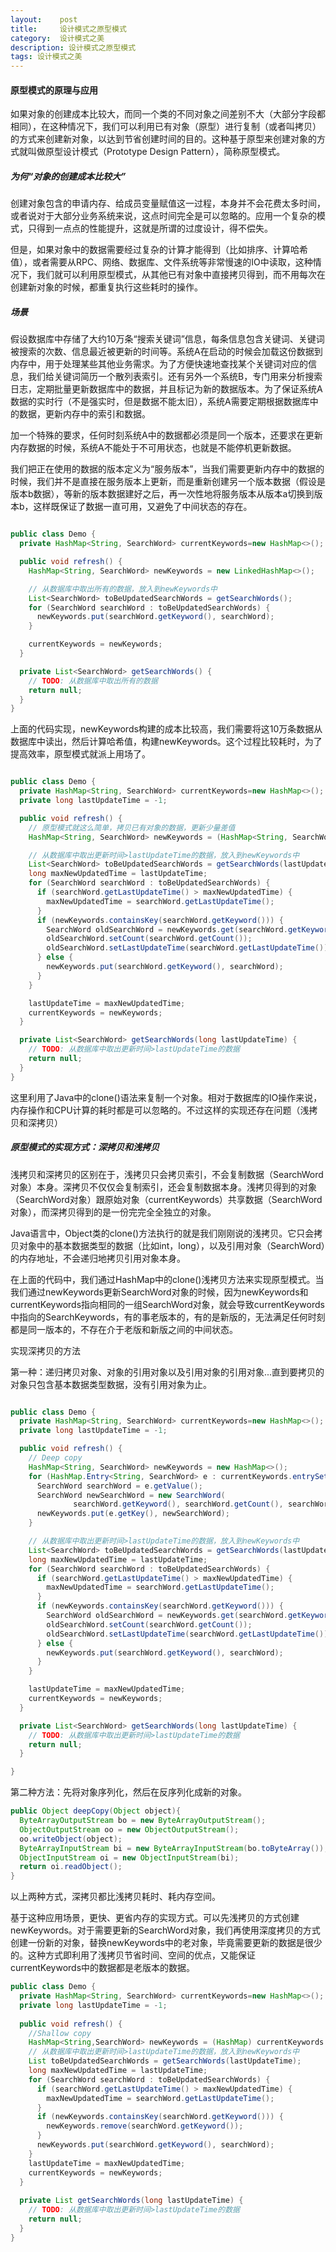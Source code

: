 ```yaml
---
layout:    post
title:     设计模式之原型模式
category:  设计模式之美
description: 设计模式之原型模式
tags: 设计模式之美
---
```


#### 原型模式的原理与应用

如果对象的创建成本比较大，而同一个类的不同对象之间差别不大（大部分字段都相同），在这种情况下，我们可以利用已有对象（原型）进行复制（或者叫拷贝）的方式来创建新对象，以达到节省创建时间的目的。这种基于原型来创建对象的方式就叫做原型设计模式（Prototype Design Pattern），简称原型模式。

##### 为何“对象的创建成本比较大”

创建对象包含的申请内存、给成员变量赋值这一过程，本身并不会花费太多时间，或者说对于大部分业务系统来说，这点时间完全是可以忽略的。应用一个复杂的模式，只得到一点点的性能提升，这就是所谓的过度设计，得不偿失。

但是，如果对象中的数据需要经过复杂的计算才能得到（比如排序、计算哈希值），或者需要从RPC、网络、数据库、文件系统等非常慢速的IO中读取，这种情况下，我们就可以利用原型模式，从其他已有对象中直接拷贝得到，而不用每次在创建新对象的时候，都重复执行这些耗时的操作。

##### 场景

假设数据库中存储了大约10万条“搜索关键词”信息，每条信息包含关键词、关键词被搜索的次数、信息最近被更新的时间等。系统A在启动的时候会加载这份数据到内存中，用于处理某些其他业务需求。为了方便快速地查找某个关键词对应的信息，我们给关键词简历一个散列表索引。还有另外一个系统B，专门用来分析搜索日志，定期批量更新数据库中的数据，并且标记为新的数据版本。为了保证系统A数据的实时行（不是强实时，但是数据不能太旧），系统A需要定期根据数据库中的数据，更新内存中的索引和数据。

加一个特殊的要求，任何时刻系统A中的数据都必须是同一个版本，还要求在更新内存数据的时候，系统A不能处于不可用状态，也就是不能停机更新数据。

我们把正在使用的数据的版本定义为“服务版本”，当我们需要更新内存中的数据的时候，我们并不是直接在服务版本上更新，而是重新创建另一个版本数据（假设是版本b数据），等新的版本数据建好之后，再一次性地将服务版本从版本a切换到版本b，这样既保证了数据一直可用，又避免了中间状态的存在。

```java

public class Demo {
  private HashMap<String, SearchWord> currentKeywords=new HashMap<>();

  public void refresh() {
    HashMap<String, SearchWord> newKeywords = new LinkedHashMap<>();

    // 从数据库中取出所有的数据，放入到newKeywords中
    List<SearchWord> toBeUpdatedSearchWords = getSearchWords();
    for (SearchWord searchWord : toBeUpdatedSearchWords) {
      newKeywords.put(searchWord.getKeyword(), searchWord);
    }

    currentKeywords = newKeywords;
  }

  private List<SearchWord> getSearchWords() {
    // TODO: 从数据库中取出所有的数据
    return null;
  }
}
```

上面的代码实现，newKeywords构建的成本比较高，我们需要将这10万条数据从数据库中读出，然后计算哈希值，构建newKeywords。这个过程比较耗时，为了提高效率，原型模式就派上用场了。

```java

public class Demo {
  private HashMap<String, SearchWord> currentKeywords=new HashMap<>();
  private long lastUpdateTime = -1;

  public void refresh() {
    // 原型模式就这么简单，拷贝已有对象的数据，更新少量差值
    HashMap<String, SearchWord> newKeywords = (HashMap<String, SearchWord>) currentKeywords.clone();

    // 从数据库中取出更新时间>lastUpdateTime的数据，放入到newKeywords中
    List<SearchWord> toBeUpdatedSearchWords = getSearchWords(lastUpdateTime);
    long maxNewUpdatedTime = lastUpdateTime;
    for (SearchWord searchWord : toBeUpdatedSearchWords) {
      if (searchWord.getLastUpdateTime() > maxNewUpdatedTime) {
        maxNewUpdatedTime = searchWord.getLastUpdateTime();
      }
      if (newKeywords.containsKey(searchWord.getKeyword())) {
        SearchWord oldSearchWord = newKeywords.get(searchWord.getKeyword());
        oldSearchWord.setCount(searchWord.getCount());
        oldSearchWord.setLastUpdateTime(searchWord.getLastUpdateTime());
      } else {
        newKeywords.put(searchWord.getKeyword(), searchWord);
      }
    }

    lastUpdateTime = maxNewUpdatedTime;
    currentKeywords = newKeywords;
  }

  private List<SearchWord> getSearchWords(long lastUpdateTime) {
    // TODO: 从数据库中取出更新时间>lastUpdateTime的数据
    return null;
  }
}
```

这里利用了Java中的clone()语法来复制一个对象。相对于数据库的IO操作来说，内存操作和CPU计算的耗时都是可以忽略的。不过这样的实现还存在问题（浅拷贝和深拷贝）

##### 原型模式的实现方式：深拷贝和浅拷贝

浅拷贝和深拷贝的区别在于，浅拷贝只会拷贝索引，不会复制数据（SearchWord对象）本身。深拷贝不仅仅会复制索引，还会复制数据本身。浅拷贝得到的对象（SearchWord对象）跟原始对象（currentKeywords）共享数据（SearchWord对象），而深拷贝得到的是一份完完全全独立的对象。

Java语言中，Object类的clone()方法执行的就是我们刚刚说的浅拷贝。它只会拷贝对象中的基本数据类型的数据（比如int，long），以及引用对象（SearchWord）的内存地址，不会递归地拷贝引用对象本身。

在上面的代码中，我们通过HashMap中的clone()浅拷贝方法来实现原型模式。当我们通过newKeywords更新SearchWord对象的时候，因为newKeywords和currentKeywords指向相同的一组SearchWord对象，就会导致currentKeywords中指向的SearchKeywords，有的事老版本的，有的是新版的，无法满足任何时刻都是同一版本的，不存在介于老版和新版之间的中间状态。

实现深拷贝的方法

第一种：递归拷贝对象、对象的引用对象以及引用对象的引用对象...直到要拷贝的对象只包含基本数据类型数据，没有引用对象为止。

```java

public class Demo {
  private HashMap<String, SearchWord> currentKeywords=new HashMap<>();
  private long lastUpdateTime = -1;

  public void refresh() {
    // Deep copy
    HashMap<String, SearchWord> newKeywords = new HashMap<>();
    for (HashMap.Entry<String, SearchWord> e : currentKeywords.entrySet()) {
      SearchWord searchWord = e.getValue();
      SearchWord newSearchWord = new SearchWord(
              searchWord.getKeyword(), searchWord.getCount(), searchWord.getLastUpdateTime());
      newKeywords.put(e.getKey(), newSearchWord);
    }

    // 从数据库中取出更新时间>lastUpdateTime的数据，放入到newKeywords中
    List<SearchWord> toBeUpdatedSearchWords = getSearchWords(lastUpdateTime);
    long maxNewUpdatedTime = lastUpdateTime;
    for (SearchWord searchWord : toBeUpdatedSearchWords) {
      if (searchWord.getLastUpdateTime() > maxNewUpdatedTime) {
        maxNewUpdatedTime = searchWord.getLastUpdateTime();
      }
      if (newKeywords.containsKey(searchWord.getKeyword())) {
        SearchWord oldSearchWord = newKeywords.get(searchWord.getKeyword());
        oldSearchWord.setCount(searchWord.getCount());
        oldSearchWord.setLastUpdateTime(searchWord.getLastUpdateTime());
      } else {
        newKeywords.put(searchWord.getKeyword(), searchWord);
      }
    }

    lastUpdateTime = maxNewUpdatedTime;
    currentKeywords = newKeywords;
  }

  private List<SearchWord> getSearchWords(long lastUpdateTime) {
    // TODO: 从数据库中取出更新时间>lastUpdateTime的数据
    return null;
  }

}
```

第二种方法：先将对象序列化，然后在反序列化成新的对象。

```java
public Object deepCopy(Object object){
  ByteArrayOutputStream bo = new ByteArrayOutputStream();
  ObjectOutputStream oo = new ObjectOutputStream();
  oo.writeObject(object);
  ByteArrayInputStream bi = new ByteArrayInputStream(bo.toByteArray());
  ObjectInputStream oi = new ObjectInputStream(bi);
  return oi.readObject();
}
```

以上两种方式，深拷贝都比浅拷贝耗时、耗内存空间。

基于这种应用场景，更快、更省内存的实现方式。可以先浅拷贝的方式创建newKeywords。对于需要更新的SearchWord对象，我们再使用深度拷贝的方式创建一份新的对象，替换newKeywords中的老对象，毕竟需要更新的数据是很少的。这种方式即利用了浅拷贝节省时间、空间的优点，又能保证currentKeywords中的数据都是老版本的数据。

```java
public class Demo {
  private HashMap<String, SearchWord> currentKeywords=new HashMap<>();
  private long lastUpdateTime = -1;
  
  public void refresh() {
    //Shallow copy
    HashMap<String,SearchWord> newKeywords = (HashMap) currentKeywords.clone();
    // 从数据库中取出更新时间>lastUpdateTime的数据，放入到newKeywords中
    List toBeUpdatedSearchWords = getSearchWords(lastUpdateTime);
    long maxNewUpdatedTime = lastUpdateTime;
    for (SearchWord searchWord : toBeUpdatedSearchWords) {
      if (searchWord.getLastUpdateTime() > maxNewUpdatedTime) {
        maxNewUpdatedTime = searchWord.getLastUpdateTime();
      }
      if (newKeywords.containsKey(searchWord.getKeyword())) {
        newKeywords.remove(searchWord.getKeyword());
      }
      newKeywords.put(searchWord.getKeyword(), searchWord);
    }
    lastUpdateTime = maxNewUpdatedTime;
    currentKeywords = newKeywords;
  }
  
  private List getSearchWords(long lastUpdateTime) {
    // TODO: 从数据库中取出更新时间>lastUpdateTime的数据 
    return null; 
  }
}
```


